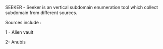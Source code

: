 SEEKER - Seeker is an vertical subdomain enumeration tool which collect subdomain from different sources. 

Sources include :        

 1 - Alien vault
                       
 2-  Anubis



